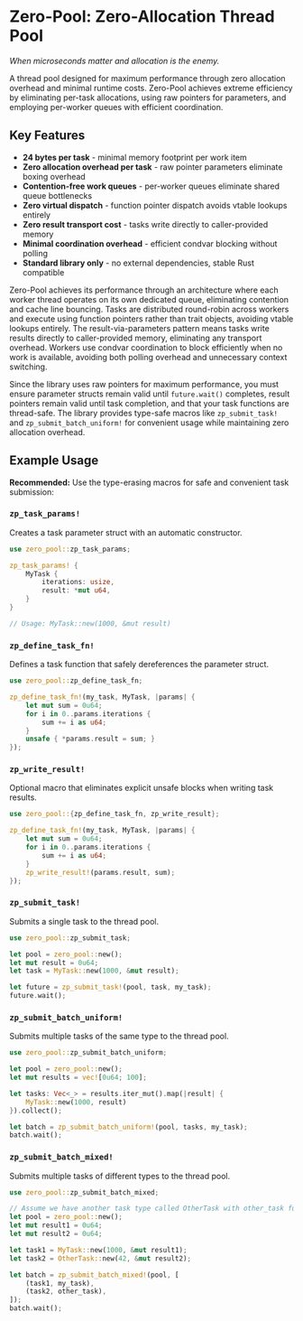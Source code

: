 # Zero-Pool: Zero-Allocation Thread Pool
*When microseconds matter and allocation is the enemy.*

A thread pool designed for maximum performance through zero allocation overhead and minimal runtime costs. Zero-Pool achieves extreme efficiency by eliminating per-task allocations, using raw pointers for parameters, and employing per-worker queues with efficient coordination.

## Key Features

- **24 bytes per task** - minimal memory footprint per work item
- **Zero allocation overhead per task** - raw pointer parameters eliminate boxing overhead
- **Contention-free work queues** - per-worker queues eliminate shared queue bottlenecks
- **Zero virtual dispatch** - function pointer dispatch avoids vtable lookups entirely
- **Zero result transport cost** - tasks write directly to caller-provided memory
- **Minimal coordination overhead** - efficient condvar blocking without polling
- **Standard library only** - no external dependencies, stable Rust compatible

Zero-Pool achieves its performance through an architecture where each worker thread operates on its own dedicated queue, eliminating contention and cache line bouncing. Tasks are distributed round-robin across workers and execute using function pointers rather than trait objects, avoiding vtable lookups entirely. The result-via-parameters pattern means tasks write results directly to caller-provided memory, eliminating any transport overhead. Workers use condvar coordination to block efficiently when no work is available, avoiding both polling overhead and unnecessary context switching.

Since the library uses raw pointers for maximum performance, you must ensure parameter structs remain valid until `future.wait()` completes, result pointers remain valid until task completion, and that your task functions are thread-safe. The library provides type-safe macros like `zp_submit_task!` and `zp_submit_batch_uniform!` for convenient usage while maintaining zero allocation overhead.

## Example Usage

**Recommended:** Use the type-erasing macros for safe and convenient task submission:

### `zp_task_params!`

Creates a task parameter struct with an automatic constructor.

```rust
use zero_pool::zp_task_params;

zp_task_params! {
    MyTask {
        iterations: usize,
        result: *mut u64,
    }
}

// Usage: MyTask::new(1000, &mut result)
```

### `zp_define_task_fn!`

Defines a task function that safely dereferences the parameter struct.

```rust
use zero_pool::zp_define_task_fn;

zp_define_task_fn!(my_task, MyTask, |params| {
    let mut sum = 0u64;
    for i in 0..params.iterations {
        sum += i as u64;
    }
    unsafe { *params.result = sum; }
});
```

### `zp_write_result!`

Optional macro that eliminates explicit unsafe blocks when writing task results.

```rust
use zero_pool::{zp_define_task_fn, zp_write_result};

zp_define_task_fn!(my_task, MyTask, |params| {
    let mut sum = 0u64;
    for i in 0..params.iterations {
        sum += i as u64;
    }
    zp_write_result!(params.result, sum);
});
```

### `zp_submit_task!`

Submits a single task to the thread pool.

```rust
use zero_pool::zp_submit_task;

let pool = zero_pool::new();
let mut result = 0u64;
let task = MyTask::new(1000, &mut result);

let future = zp_submit_task!(pool, task, my_task);
future.wait();
```

### `zp_submit_batch_uniform!`

Submits multiple tasks of the same type to the thread pool.

```rust
use zero_pool::zp_submit_batch_uniform;

let pool = zero_pool::new();
let mut results = vec![0u64; 100];

let tasks: Vec<_> = results.iter_mut().map(|result| {
    MyTask::new(1000, result)
}).collect();

let batch = zp_submit_batch_uniform!(pool, tasks, my_task);
batch.wait();
```

### `zp_submit_batch_mixed!`

Submits multiple tasks of different types to the thread pool.

```rust
use zero_pool::zp_submit_batch_mixed;

// Assume we have another task type called OtherTask with other_task function
let pool = zero_pool::new();
let mut result1 = 0u64;
let mut result2 = 0u64;

let task1 = MyTask::new(1000, &mut result1);
let task2 = OtherTask::new(42, &mut result2);

let batch = zp_submit_batch_mixed!(pool, [
    (task1, my_task),
    (task2, other_task),
]);
batch.wait();
```